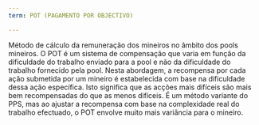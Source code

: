 ```yaml
---
term: POT (PAGAMENTO POR OBJECTIVO)

---
```

Método de cálculo da remuneração dos mineiros no âmbito dos pools mineiros. O POT é um sistema de compensação que varia em função da dificuldade do trabalho enviado para a pool e não da dificuldade do trabalho fornecido pela pool. Nesta abordagem, a recompensa por cada ação submetida por um mineiro é estabelecida com base na dificuldade dessa ação específica. Isto significa que as acções mais difíceis são mais bem recompensadas do que as menos difíceis. É um método variante do PPS, mas ao ajustar a recompensa com base na complexidade real do trabalho efectuado, o POT envolve muito mais variância para o mineiro.